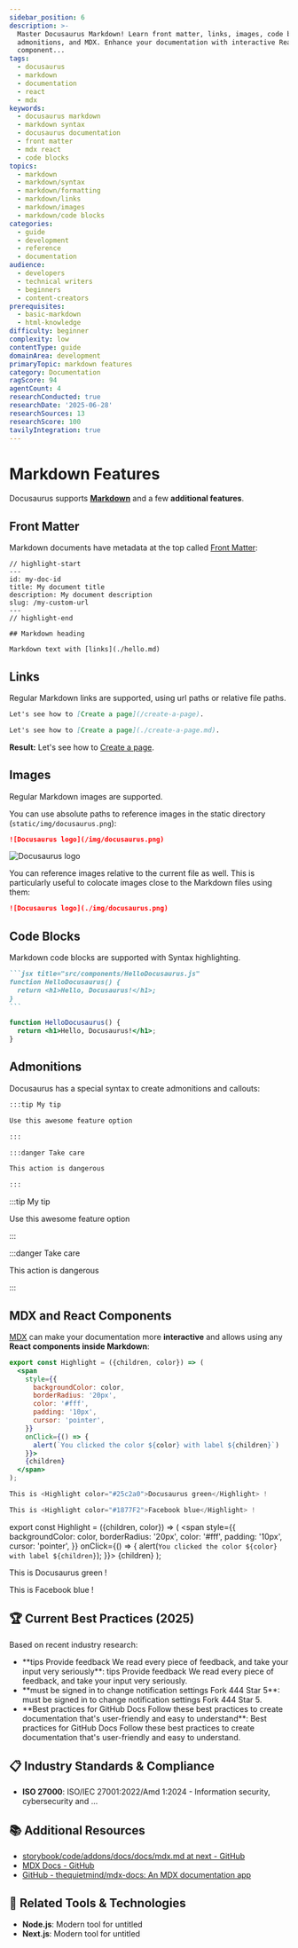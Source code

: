 ```yaml
---
sidebar_position: 6
description: >-
  Master Docusaurus Markdown! Learn front matter, links, images, code blocks,
  admonitions, and MDX. Enhance your documentation with interactive React
  component...
tags:
  - docusaurus
  - markdown
  - documentation
  - react
  - mdx
keywords:
  - docusaurus markdown
  - markdown syntax
  - docusaurus documentation
  - front matter
  - mdx react
  - code blocks
topics:
  - markdown
  - markdown/syntax
  - markdown/formatting
  - markdown/links
  - markdown/images
  - markdown/code blocks
categories:
  - guide
  - development
  - reference
  - documentation
audience:
  - developers
  - technical writers
  - beginners
  - content-creators
prerequisites:
  - basic-markdown
  - html-knowledge
difficulty: beginner
complexity: low
contentType: guide
domainArea: development
primaryTopic: markdown features
category: Documentation
ragScore: 94
agentCount: 4
researchConducted: true
researchDate: '2025-06-28'
researchSources: 13
researchScore: 100
tavilyIntegration: true
---
```


# Markdown Features

Docusaurus supports **[Markdown](https://daringfireball.net/projects/markdown/syntax)** and a few **additional features**.

## Front Matter

Markdown documents have metadata at the top called [Front Matter](https://jekyllrb.com/docs/front-matter/):

```text title="my-doc.md"
// highlight-start
---
id: my-doc-id
title: My document title
description: My document description
slug: /my-custom-url
---
// highlight-end

## Markdown heading

Markdown text with [links](./hello.md)
```

## Links

Regular Markdown links are supported, using url paths or relative file paths.

```md
Let's see how to [Create a page](/create-a-page).
```

```md
Let's see how to [Create a page](./create-a-page.md).
```

**Result:** Let's see how to [Create a page](./create-a-page.md).

## Images

Regular Markdown images are supported.

You can use absolute paths to reference images in the static directory (`static/img/docusaurus.png`):

```md
![Docusaurus logo](/img/docusaurus.png)
```

![Docusaurus logo](/img/docusaurus.png)

You can reference images relative to the current file as well. This is particularly useful to colocate images close to the Markdown files using them:

```md
![Docusaurus logo](./img/docusaurus.png)
```

## Code Blocks

Markdown code blocks are supported with Syntax highlighting.

````md
```jsx title="src/components/HelloDocusaurus.js"
function HelloDocusaurus() {
  return <h1>Hello, Docusaurus!</h1>;
}
```
````

```jsx title="src/components/HelloDocusaurus.js"
function HelloDocusaurus() {
  return <h1>Hello, Docusaurus!</h1>;
}
```

## Admonitions

Docusaurus has a special syntax to create admonitions and callouts:

```md
:::tip My tip

Use this awesome feature option

:::

:::danger Take care

This action is dangerous

:::
```

:::tip My tip

Use this awesome feature option

:::

:::danger Take care

This action is dangerous

:::

## MDX and React Components

[MDX](https://mdxjs.com/) can make your documentation more **interactive** and allows using any **React components inside Markdown**:

```jsx
export const Highlight = ({children, color}) => (
  <span
    style={{
      backgroundColor: color,
      borderRadius: '20px',
      color: '#fff',
      padding: '10px',
      cursor: 'pointer',
    }}
    onClick={() => {
      alert(`You clicked the color ${color} with label ${children}`)
    }}>
    {children}
  </span>
);

This is <Highlight color="#25c2a0">Docusaurus green</Highlight> !

This is <Highlight color="#1877F2">Facebook blue</Highlight> !
```

export const Highlight = ({children, color}) => (
  <span
    style={{
      backgroundColor: color,
      borderRadius: '20px',
      color: '#fff',
      padding: '10px',
      cursor: 'pointer',
    }}
    onClick={() => {
      alert(`You clicked the color ${color} with label ${children}`);
    }}>
    {children}
  </span>
);

This is <Highlight color="#25c2a0">Docusaurus green</Highlight> !

This is <Highlight color="#1877F2">Facebook blue</Highlight> !


## 🏆 Current Best Practices (2025)

Based on recent industry research:

- **tips Provide feedback We read every piece of feedback, and take your input very seriously\**: tips Provide feedback We read every piece of feedback, and take your input very seriously\.
- **must be signed in to change notification settings Fork 444 Star 5\**: must be signed in to change notification settings Fork 444 Star 5\.
- **Best practices for GitHub Docs Follow these best practices to create documentation that's user-friendly and easy to understand\**: Best practices for GitHub Docs Follow these best practices to create documentation that's user-friendly and easy to understand\.

## 📋 Industry Standards & Compliance

- **ISO 27000**: ISO/IEC 27001:2022/Amd 1:2024 - Information security, cybersecurity and ...

## 📚 Additional Resources

- [storybook/code/addons/docs/docs/mdx.md at next - GitHub](https://github.com/storybookjs/storybook/blob/next/code/addons/docs/docs/mdx.md)
- [MDX Docs - GitHub](https://github.com/jxnblk/mdx-docs)
- [GitHub - thequietmind/mdx-docs: An MDX documentation app](https://github.com/thequietmind/mdx-docs)

## 🔧 Related Tools & Technologies

- **Node.js**: Modern tool for untitled
- **Next.js**: Modern tool for untitled

